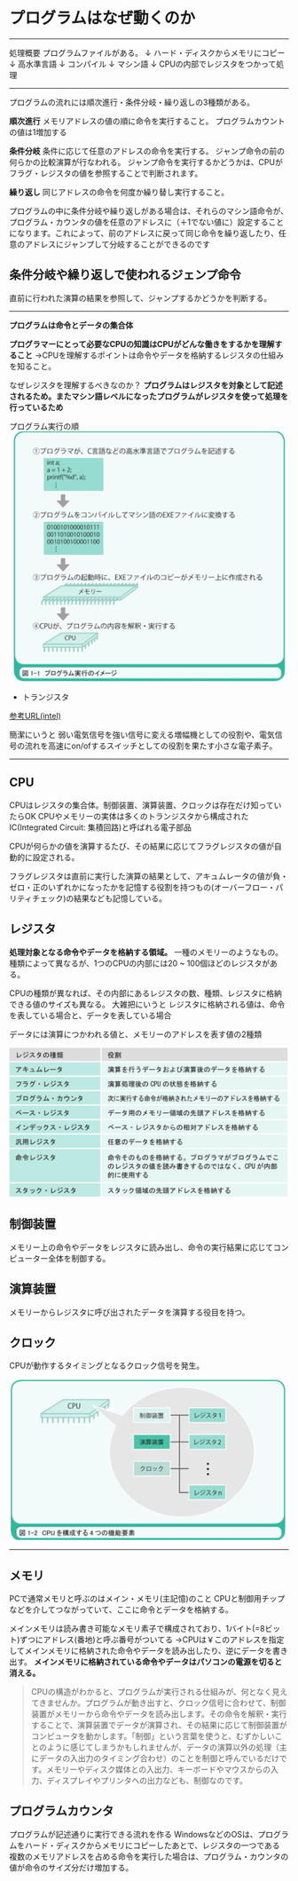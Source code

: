 # プログラムはなぜ動くのか


---
処理概要
プログラムファイルがある。
↓
ハード・ディスクからメモリにコピー
↓
高水準言語
↓
コンパイル
↓
マシン語
↓
CPUの内部でレジスタをつかって処理

---

プログラムの流れには順次進行・条件分岐・繰り返しの3種類がある。

**順次進行**
メモリアドレスの値の順に命令を実行すること。
プログラムカウントの値は1増加する

**条件分岐**
条件に応じて任意のアドレスの命令を実行する。
ジャンプ命令の前の何らかの比較演算が行なわれる。
ジャンプ命令を実行するかどうかは、CPUがフラグ・レジスタの値を参照することで判断されます。

**繰り返し**
同じアドレスの命令を何度か繰り替し実行すること。

プログラムの中に条件分岐や繰り返しがある場合は、それらのマシン語命令が、プログラム・カウンタの値を任意のアドレスに（＋1でない値に）設定することになります。これによって、前のアドレスに戻って同じ命令を繰り返したり、任意のアドレスにジャンプして分岐することができるのです

## 条件分岐や繰り返しで使われるジェンプ命令

直前に行われた演算の結果を参照して、ジャンプするかどうかを判断する。


---

**プログラムは命令とデータの集合体**

**プログラマーにとって必要なCPUの知識はCPUがどんな働きをするかを理解すること**
→CPUを理解するポイントは命令やデータを格納するレジスタの仕組みを知ること。

なぜレジスタを理解するべきなのか？
**プログラムはレジスタを対象として記述されるため。またマシン語レベルになったプログラムがレジスタを使って処理を行っているため**


プログラム実行の順
![プログラムの実行順](images/program.png)

- トランジスタ

[参考URL(intel)](https://www.intel.co.jp/content/www/jp/ja/innovation/transworks.html)

簡潔にいうと
弱い電気信号を強い信号に変える増幅機としての役割や、電気信号の流れを高速にon/ofするスイッチとしての役割を果たす小さな電子素子。

---

## CPU

CPUはレジスタの集合体。制御装置、演算装置、クロックは存在だけ知っていたらOK
CPUやメモリーの実体は多くのトランジスタから構成されたIC(Integrated Circuit: 集積回路)と呼ばれる電子部品

CPUが何らかの値を演算するたび、その結果に応じてフラグレジスタの値が自動的に設定される。

フラグレジスタは直前に実行した演算の結果として、アキュムレータの値が負・ゼロ・正のいずれかになったかを記憶する役割を持つもの(オーバーフロー・パリティチェック)の結果なども記憶している。


## レジスタ

**処理対象となる命令やデータを格納する領域。**
一種のメモリーのようなもの。
種類によって異なるが、1つのCPUの内部には20 ~ 100個ほどのレジスタがある。

CPUの種類が異なれば、その内部にあるレジスタの数、種類、レジスタに格納できる値のサイズも異なる。
大雑把にいうと
レジスタに格納される値は、命令を表している場合と、データを表している場合

データには演算につかわれる値と、メモリーのアドレスを表す値の2種類

![レジスタ種類](images/レジスタ.png)

## 制御装置

メモリー上の命令やデータをレジスタに読み出し、命令の実行結果に応じてコンピューター全体を制御する。

## 演算装置

メモリーからレジスタに呼び出されたデータを演算する役目を持つ。

## クロック

CPUが動作するタイミングとなるクロック信号を発生。

![CPU](images/cpu.png)

---

## メモリ

PCで通常メモリと呼ぶのはメイン・メモリ(主記憶)のこと
CPUと制御用チップなどを介してつながっていて、ここに命令とデータを格納する。

メインメモリは読み書き可能なメモリ素子で構成されており、1バイト(=8ビット)ずつにアドレス(番地)と呼ぶ番号がついてる
→CPUは￥このアドレスを指定してメインメモリに格納された命令やデータを読み出したり、逆にデータを書き出す。
**メインメモリに格納されている命令やデータはパソコンの電源を切ると消える。**

>CPUの構造がわかると、プログラムが実行される仕組みが、何となく見えてきませんか。プログラムが動き出すと、クロック信号に合わせて、制御装置がメモリーから命令やデータを読み出します。その命令を解釈・実行することで、演算装置でデータが演算され、その結果に応じて制御装置がコンピュータを動かします。「制御」という言葉を使うと、むずかしいことのように感じてしまうかもしれませんが、データの演算以外の処理（主にデータの入出力のタイミング合わせ）のことを制御と呼んでいるだけです。メモリーやディスク媒体との入出力、キーボードやマウスからの入力、ディスプレイやプリンタへの出力なども、制御なのです。


## プログラムカウンタ

プログラムが記述通りに実行できる流れを作る
WindowsなどのOSは、プログラムをハード・ディスクからメモリにコピーしたあとで、レジスタの一つである
複数のメモリアドレスを占める命令を実行した場合は、プログラム・カウンタの値が命令のサイズ分だけ増加する。

